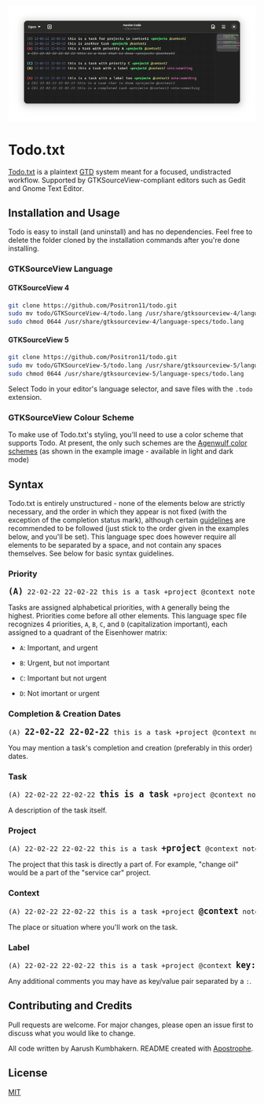 <img src="example.png">

# Todo.txt

[Todo.txt](https://github.com/todotxt/todo.txt/blob/master/README.md) is a plaintext [GTD](https://hamberg.no/gtd/) system meant for a focused, undistracted workflow. Supported by GTKSourceView-compliant editors such as Gedit and Gnome Text Editor.

## Installation and Usage

Todo is easy to install (and uninstall) and has no dependencies. Feel free to delete the folder cloned by the installation commands after you're done installing. 

### GTKSourceView Language

#### GTKSourceView 4

```bash
git clone https://github.com/Positron11/todo.git
sudo mv todo/GTKSourceView-4/todo.lang /usr/share/gtksourceview-4/language-specs/
sudo chmod 0644 /usr/share/gtksourceview-4/language-specs/todo.lang
```

#### GTKSourceView 5

```bash
git clone https://github.com/Positron11/todo.git
sudo mv todo/GTKSourceView-5/todo.lang /usr/share/gtksourceview-5/language-specs/
sudo chmod 0644 /usr/share/gtksourceview-5/language-specs/todo.lang
```

Select Todo in your editor's language selector, and save files with the `.todo` extension.

### GTKSourceView Colour Scheme

To make use of Todo.txt's styling, you'll need to use a color scheme that supports Todo. At present, the only such schemes are the [Agenwulf color schemes](https://github.com/Positron11/agenwulf-color-scheme) (as shown in the example image - available in light and dark mode)

## Syntax

Todo.txt is entirely unstructured - none of the elements below are strictly necessary, and the order in which they appear is not fixed (with the exception of the completion status mark), although certain [guidelines](https://github.com/todotxt/todo.txt/blob/master/README.md#todotxt-format-rules) are recommended to be followed (just stick to the order given in the examples below, and you'll be set). This language spec does however require all elements to be separated by a space, and not contain any spaces themselves. See below for basic syntax guidelines.

### Priority

<pre><b style="font-size: 1.2em">(A)</b> 22-02-22 22-02-22 this is a task +project @context note:something</pre>

Tasks are assigned alphabetical priorities, with `A` generally being the highest. Priorities come before all other elements. This language spec file recognizes 4 priorities, `A`, `B`, `C`, and `D` (capitalization important), each assigned to a quadrant of the Eisenhower matrix:

- `A`: Important, and urgent

- `B`: Urgent, but not important

- `C`: Important but not urgent

- `D`: Not imortant or urgent

### Completion & Creation Dates

<pre>(A) <b style="font-size: 1.2em">22-02-22 22-02-22</b> this is a task +project @context note:something</pre>

You may mention a task's completion and creation (preferably in this order) dates.

### Task

<pre>(A) 22-02-22 22-02-22 <b style="font-size: 1.2em">this is a task</b> +project @context note:something</pre>

A description of the task itself.

### Project

<pre>(A) 22-02-22 22-02-22 this is a task <b style="font-size: 1.2em">+project</b> @context note:something</pre>

The project that this task is directly a part of. For example, "change oil" would be a part of the "service car" project.

### Context

<pre>(A) 22-02-22 22-02-22 this is a task +project <b style="font-size: 1.2em">@context</b> note:something</pre>

The place or situation where you'll work on the task.

### Label

<pre>(A) 22-02-22 22-02-22 this is a task +project @context <b style="font-size: 1.2em">key:value</b></pre>

Any additional comments you may have as key/value pair separated by a `:`.

## Contributing and Credits

Pull requests are welcome. For major changes, please open an issue first to discuss what you would like to change.

All code written by Aarush Kumbhakern. README created with [Apostrophe](https://apps.gnome.org/app/org.gnome.gitlab.somas.Apostrophe/).

## License

[MIT](https://choosealicense.com/licenses/mit/)
